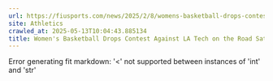 ```yaml
---
url: https://fiusports.com/news/2025/2/8/womens-basketball-drops-contest-against-la-tech-on-the-road-saturday-evening.aspx
site: Athletics
crawled_at: 2025-05-13T10:04:43.885134
title: Women's Basketball Drops Contest Against LA Tech on the Road Saturday Evening - FIU Athletics
---
```


Error generating fit markdown: '<' not supported between instances of 'int' and 'str'
